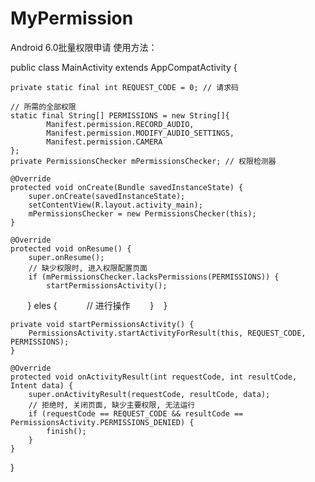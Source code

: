 # MyPermission
Android 6.0批量权限申请
使用方法：

public class MainActivity extends AppCompatActivity {

    private static final int REQUEST_CODE = 0; // 请求码

    // 所需的全部权限
    static final String[] PERMISSIONS = new String[]{
            Manifest.permission.RECORD_AUDIO,
            Manifest.permission.MODIFY_AUDIO_SETTINGS,
            Manifest.permission.CAMERA
    };
    private PermissionsChecker mPermissionsChecker; // 权限检测器

    @Override
    protected void onCreate(Bundle savedInstanceState) {
        super.onCreate(savedInstanceState);
        setContentView(R.layout.activity_main);
        mPermissionsChecker = new PermissionsChecker(this);
    }

    @Override
    protected void onResume() {
        super.onResume();
        // 缺少权限时, 进入权限配置页面
        if (mPermissionsChecker.lacksPermissions(PERMISSIONS)) {
            startPermissionsActivity();
        } eles {
            // 进行操作
        }
    }

    private void startPermissionsActivity() {
        PermissionsActivity.startActivityForResult(this, REQUEST_CODE, PERMISSIONS);
    }

    @Override
    protected void onActivityResult(int requestCode, int resultCode, Intent data) {
        super.onActivityResult(requestCode, resultCode, data);
        // 拒绝时, 关闭页面, 缺少主要权限, 无法运行
        if (requestCode == REQUEST_CODE && resultCode == PermissionsActivity.PERMISSIONS_DENIED) {
            finish();
        }
    }
}
